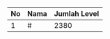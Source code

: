 | No | Nama            | Jumlah Level |
|----|-----------------|--------------|
| 1  | #    |    2380        |
